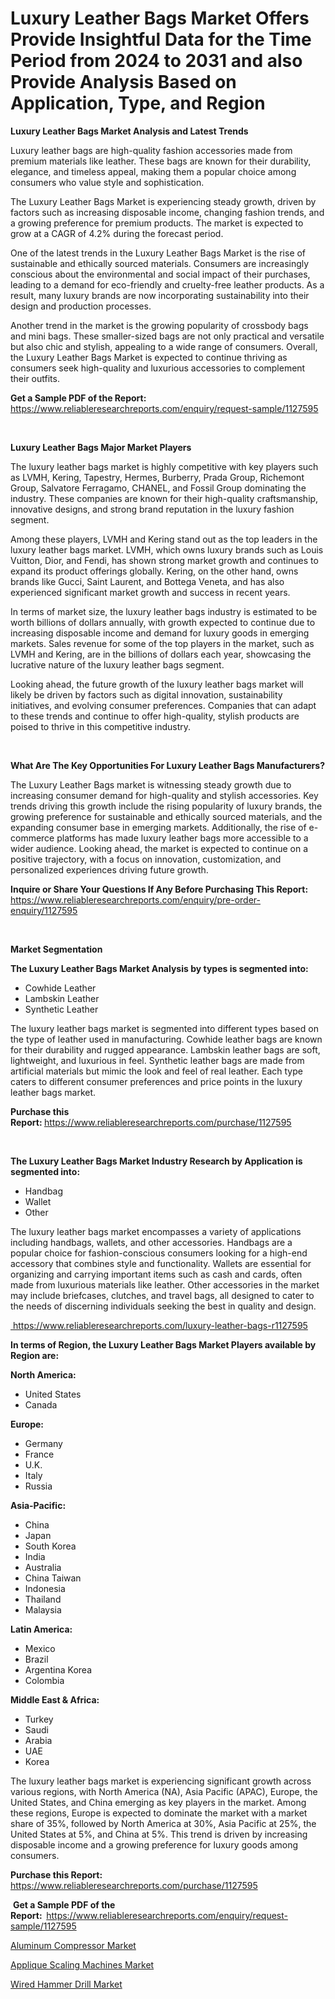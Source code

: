 <p><h1>Luxury Leather Bags Market Offers Provide Insightful Data for the Time Period from 2024 to 2031 and also Provide Analysis Based on Application, Type, and Region</h1></p><p><strong>Luxury Leather Bags Market Analysis and Latest Trends</strong></p>
<p><p>Luxury leather bags are high-quality fashion accessories made from premium materials like leather. These bags are known for their durability, elegance, and timeless appeal, making them a popular choice among consumers who value style and sophistication.</p><p>The Luxury Leather Bags Market is experiencing steady growth, driven by factors such as increasing disposable income, changing fashion trends, and a growing preference for premium products. The market is expected to grow at a CAGR of 4.2% during the forecast period.</p><p>One of the latest trends in the Luxury Leather Bags Market is the rise of sustainable and ethically sourced materials. Consumers are increasingly conscious about the environmental and social impact of their purchases, leading to a demand for eco-friendly and cruelty-free leather products. As a result, many luxury brands are now incorporating sustainability into their design and production processes.</p><p>Another trend in the market is the growing popularity of crossbody bags and mini bags. These smaller-sized bags are not only practical and versatile but also chic and stylish, appealing to a wide range of consumers. Overall, the Luxury Leather Bags Market is expected to continue thriving as consumers seek high-quality and luxurious accessories to complement their outfits.</p></p>
<p><strong>Get a Sample PDF of the Report:&nbsp;</strong> <a href="https://www.reliableresearchreports.com/enquiry/request-sample/1127595">https://www.reliableresearchreports.com/enquiry/request-sample/1127595</a></p>
<p>&nbsp;</p>
<p><strong>Luxury Leather Bags Major Market Players</strong></p>
<p><p>The luxury leather bags market is highly competitive with key players such as LVMH, Kering, Tapestry, Hermes, Burberry, Prada Group, Richemont Group, Salvatore Ferragamo, CHANEL, and Fossil Group dominating the industry. These companies are known for their high-quality craftsmanship, innovative designs, and strong brand reputation in the luxury fashion segment.</p><p>Among these players, LVMH and Kering stand out as the top leaders in the luxury leather bags market. LVMH, which owns luxury brands such as Louis Vuitton, Dior, and Fendi, has shown strong market growth and continues to expand its product offerings globally. Kering, on the other hand, owns brands like Gucci, Saint Laurent, and Bottega Veneta, and has also experienced significant market growth and success in recent years.</p><p>In terms of market size, the luxury leather bags industry is estimated to be worth billions of dollars annually, with growth expected to continue due to increasing disposable income and demand for luxury goods in emerging markets. Sales revenue for some of the top players in the market, such as LVMH and Kering, are in the billions of dollars each year, showcasing the lucrative nature of the luxury leather bags segment.</p><p>Looking ahead, the future growth of the luxury leather bags market will likely be driven by factors such as digital innovation, sustainability initiatives, and evolving consumer preferences. Companies that can adapt to these trends and continue to offer high-quality, stylish products are poised to thrive in this competitive industry.</p></p>
<p>&nbsp;</p>
<p><strong>What Are The Key Opportunities For Luxury Leather Bags Manufacturers?</strong></p>
<p><p>The Luxury Leather Bags market is witnessing steady growth due to increasing consumer demand for high-quality and stylish accessories. Key trends driving this growth include the rising popularity of luxury brands, the growing preference for sustainable and ethically sourced materials, and the expanding consumer base in emerging markets. Additionally, the rise of e-commerce platforms has made luxury leather bags more accessible to a wider audience. Looking ahead, the market is expected to continue on a positive trajectory, with a focus on innovation, customization, and personalized experiences driving future growth.</p></p>
<p><strong>Inquire or Share Your Questions If Any Before Purchasing This Report:</strong> <a href="https://www.reliableresearchreports.com/enquiry/pre-order-enquiry/1127595">https://www.reliableresearchreports.com/enquiry/pre-order-enquiry/1127595</a></p>
<p>&nbsp;</p>
<p><strong>Market Segmentation</strong></p>
<p><strong>The Luxury Leather Bags Market Analysis by types is segmented into:</strong></p>
<p><ul><li>Cowhide Leather</li><li>Lambskin Leather</li><li>Synthetic Leather</li></ul></p>
<p><p>The luxury leather bags market is segmented into different types based on the type of leather used in manufacturing. Cowhide leather bags are known for their durability and rugged appearance. Lambskin leather bags are soft, lightweight, and luxurious in feel. Synthetic leather bags are made from artificial materials but mimic the look and feel of real leather. Each type caters to different consumer preferences and price points in the luxury leather bags market.</p></p>
<p><strong>Purchase this Report:&nbsp;</strong><a href="https://www.reliableresearchreports.com/purchase/1127595">https://www.reliableresearchreports.com/purchase/1127595</a></p>
<p>&nbsp;</p>
<p><strong>The Luxury Leather Bags Market Industry Research by Application is segmented into:</strong></p>
<p><ul><li>Handbag</li><li>Wallet</li><li>Other</li></ul></p>
<p><p>The luxury leather bags market encompasses a variety of applications including handbags, wallets, and other accessories. Handbags are a popular choice for fashion-conscious consumers looking for a high-end accessory that combines style and functionality. Wallets are essential for organizing and carrying important items such as cash and cards, often made from luxurious materials like leather. Other accessories in the market may include briefcases, clutches, and travel bags, all designed to cater to the needs of discerning individuals seeking the best in quality and design.</p></p>
<p><a href="https://www.reliableresearchreports.com/luxury-leather-bags-r1127595">&nbsp;https://www.reliableresearchreports.com/luxury-leather-bags-r1127595</a></p>
<p><strong>In terms of Region, the Luxury Leather Bags Market Players available by Region are:</strong></p>
<p>
    <p> <strong> North America: </strong>
        <ul>
            <li>United States</li>
            <li>Canada</li>
        </ul>
        </p> 
    <p> <strong> Europe: </strong>
        <ul>
            <li>Germany</li>
            <li>France</li>
            <li>U.K.</li>
            <li>Italy</li>
            <li>Russia</li>
        </ul>
        </p> 
    <p> <strong> Asia-Pacific: </strong>
        <ul>
            <li>China</li>
            <li>Japan</li>
            <li>South Korea</li>
            <li>India</li>
            <li>Australia</li>
            <li>China Taiwan</li>
            <li>Indonesia</li>
            <li>Thailand</li>
            <li>Malaysia</li>
        </ul>
        </p> 
    <p> <strong> Latin America: </strong>
        <ul>
            <li>Mexico</li>
            <li>Brazil</li>
            <li>Argentina Korea</li>
            <li>Colombia</li>
        </ul>
        </p> 
    <p> <strong> Middle East & Africa: </strong>
        <ul>
            <li>Turkey</li>
            <li>Saudi</li>
            <li>Arabia</li>
            <li>UAE</li>
            <li>Korea</li>
        </ul>
    </p>
    </p>
<p><p>The luxury leather bags market is experiencing significant growth across various regions, with North America (NA), Asia Pacific (APAC), Europe, the United States, and China emerging as key players in the market. Among these regions, Europe is expected to dominate the market with a market share of 35%, followed by North America at 30%, Asia Pacific at 25%, the United States at 5%, and China at 5%. This trend is driven by increasing disposable income and a growing preference for luxury goods among consumers.</p></p>
<p><strong>Purchase this Report: </strong><a href="https://www.reliableresearchreports.com/purchase/1127595">https://www.reliableresearchreports.com/purchase/1127595</a></p>
<p>&nbsp;<strong>Get a Sample PDF of the Report:&nbsp;&nbsp;</strong><a href="https://www.reliableresearchreports.com/enquiry/request-sample/1127595">https://www.reliableresearchreports.com/enquiry/request-sample/1127595</a></p>
<p><strong></strong></p>
<p><p><a href="https://www.linkedin.com/pulse/aluminum-compressor-market-insight-trends-growth-forecasted-bxlnc?trackingId=Fm3G4Z9uG2rwvntpS4ZivQ%3D%3D">Aluminum Compressor Market</a></p><p><a href="https://www.linkedin.com/pulse/applique-scaling-machines-market-research-report-its-99wcc">Applique Scaling Machines Market</a></p><p><a href="https://www.linkedin.com/pulse/wired-hammer-drill-market-size-reveals-best-marketing-channels-etbec">Wired Hammer Drill Market</a></p></p>